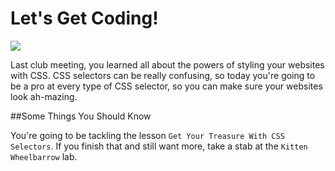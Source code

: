 # Let's Get Coding!

<img src="http://25.media.tumblr.com/7716ef547264521e476a067b1c8d2717/tumblr_mwjlmfJ1vx1rkiuhro1_500.gif">

Last club meeting, you learned all about the powers of styling your websites with CSS. CSS selectors can be really confusing, so today you're going to be a pro at every type of CSS selector, so you can make sure your websites look ah-mazing. 

##Some Things You Should Know

You're going to be tackling the lesson `Get Your Treasure With CSS Selectors`. If you finish that and still want more, take a stab at the `Kitten Wheelbarrow` lab.

